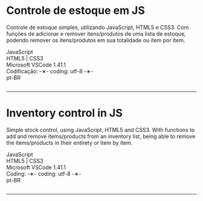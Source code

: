 # Controle de estoque em JS

Controle de estoque simples, utilizando JavaScript, HTML5 e CSS3. Com funções de adicionar e remover itens/produtos de uma lista de estoque, podendo remover os itens/produtos em sua totalidade ou item por item. 

JavaScript </br>
HTML5 | CSS3 </br>
Microsoft VSCode 1.41.1 </br>
Codificação: -&lowast;- coding: utf-8 -&lowast;- </br>
pt-BR </br> 

![]()

--------------------------------------------------------------------------------------------------------------------------

# Inventory control in JS

Simple stock control, using JavaScript, HTML5 and CSS3. With functions to add and remove items/products from an inventory list, being able to remove the items/products in their entirety or item by item.

JavaScript </br>
HTML5 | CSS3 </br>
Microsoft VSCode 1.41.1 </br>
Coding: -&lowast;- coding: utf-8 -&lowast;- </br>
pt-BR </br>

![]()

--------------------------------------------------------------------------------------------------------------------------
